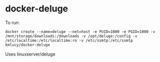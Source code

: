 # docker-deluge

To run: 
```
docker create --name=deluge --net=host -e PUID=1000 -e PGID=1000 -v /mnt/storage/downloads:/downloads -v /opt/deluge:/config -v /etc/localtime:/etc/localtime:ro -v /etc/ssmtp:/etc/ssmtp kmlucy/docker-deluge
```
Uses linuxserver/deluge
